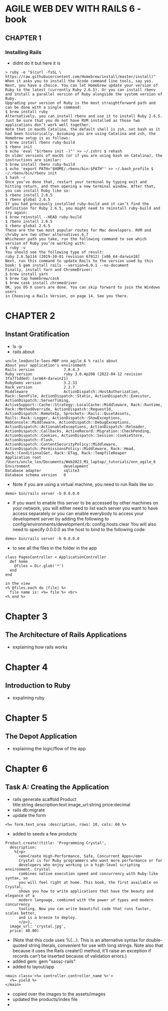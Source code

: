 # AGILE WEB DEV WITH RAILS 6 - book

## CHAPTER 1
### Installing Rails
- didnt do it but here it is
```
> ruby -e "$(curl -fsSL \ https://raw.githubusercontent.com/Homebrew/install/master/install)"
When it asks you to install the Xcode command line tools, say yes.
Next, you have a choice. You can let Homebrew update your version of Ruby to the latest (currently Ruby 2.6.5). Or you can install rbenv and install a parallel version of Ruby alongside the system version of Ruby.
Upgrading your version of Ruby is the most straightforward path and can be done with a single command:
$ brew install ruby
Alternatively, you can install rbenv and use it to install Ruby 2.6.5. Just be sure that you do not have RVM installed as those two applications don’t work well together.
Note that in macOS Catalina, the default shell is zsh, not bash as it had been historically. Assuming you are using Catalina and zsh, the Homebrew setup is as follows:
$ brew install rbenv ruby-build
$ rbenv init
$ echo 'eval "$(rbenv init -)"' >> ~/.zshrc $ rehash
On older versions of macOS (or if you are using bash on Catalina), the instructions are similar:
$ brew install rbenv ruby-build
$ echo 'export PATH="$HOME/.rbenv/bin:$PATH"' >> ~/.bash_profile $ ~/.rbenv/bin/rbenv init
$ hash -r
Once you’ve done that, restart your terminal by typing exit and hitting return, and then opening a new terminal window. After that, you can install Ruby like so:
$ rbenv install 2.6.5
$ rbenv global 2.6.5
If you had previously installed ruby-build and it can’t find the definition for Ruby 2.6.5, you might need to reinstall ruby-build and try again:
$ brew reinstall --HEAD ruby-build
$ rbenv install 2.6.5
$ rbenv global 2.6.5
These are the two most popular routes for Mac developers. RVM and chruby are two other alternatives.6,7
Whichever path you take, run the following command to see which version of Ruby you’re working with:
$ ruby -v
You should see the following type of result:
ruby 2.6.5p114 (2019-10-01 revision 67812) [x86_64-darwin18]
Next, run this command to update Rails to the version used by this book: $ gem install rails --version=6.0.1 --no-document
Finally, install Yarn and ChromeDriver:
$ brew install yarn
$ brew tap homebrew/cask
$ brew cask install chromedriver
OK, you OS X users are done. You can skip forward to join the Windows users
in Choosing a Rails Version, on page 14. See you there.
```

# CHAPTER 2
## Instant Gratification
- ls -p
- rails about
```
uncle_leo@uncle-leos-MBP nnn_agile_6 % rails about
About your application's environment
Rails version             7.0.4.3
Ruby version              ruby 3.0.4p208 (2022-04-12 revision 3fa771dded) [arm64-darwin21]
RubyGems version          3.2.33
Rack version              2.2.7
Middleware                ActionDispatch::HostAuthorization, Rack::Sendfile, ActionDispatch::Static, ActionDispatch::Executor, ActionDispatch::ServerTiming, ActiveSupport::Cache::Strategy::LocalCache::Middleware, Rack::Runtime, Rack::MethodOverride, ActionDispatch::RequestId, ActionDispatch::RemoteIp, Sprockets::Rails::QuietAssets, Rails::Rack::Logger, ActionDispatch::ShowExceptions, WebConsole::Middleware, ActionDispatch::DebugExceptions, ActionDispatch::ActionableExceptions, ActionDispatch::Reloader, ActionDispatch::Callbacks, ActiveRecord::Migration::CheckPending, ActionDispatch::Cookies, ActionDispatch::Session::CookieStore, ActionDispatch::Flash, ActionDispatch::ContentSecurityPolicy::Middleware, ActionDispatch::PermissionsPolicy::Middleware, Rack::Head, Rack::ConditionalGet, Rack::ETag, Rack::TempfileReaper
Application root          /Users/uncle_leo/Documents/Web2023_M1_laptop/_tutorials/nnn_agile_6
Environment               development
Database adapter          sqlite3
Database schema version   0
```

- Note if you are using a virtual machine, you need to run Rails like so:
```
demo> bin/rails server -b 0.0.0.0
```

- If you want to enable this server to be accessed by other machines on your network, you will either need to list each server you want to have access separately or you can enable everybody to access your development server by adding the following to config/environments/development.rb:
config.hosts.clear
You will also need to specify 0.0.0.0 as the host to bind to the following code: 
```
demo> bin/rails server -b 0.0.0.0
```

- to see all the files in the folder in the app
```
class PagesController < ApplicationController
  def home
    @files = Dir.glob('*')
  end
end

in the view
<% @files.each do |file| %>
  file name is: <%= file %> <br>
<% end %>
```

# Chapter 3
## The Architecture of Rails Applications
- explaining how rails works

# Chapter 4
## Introduction to Ruby
- expalining ruby

# Chapter 5
## The Depot Application
- explaining the logic/flow of the app

# Chapter 6
## Task A: Creating the Application
- rails generate scaffold Product \
         title:string description:text image_url:string price:decimal
- rails db:migrate
- update the form
```
<%= form.text_area :description, rows: 10, cols: 60 %>
```         
- added to seeds a few products
```
Product.create!(title: 'Programming Crystal',
  description:
    %{<p>
      <em>Create High-Performance, Safe, Concurrent Apps</em>
      Crystal is for Ruby programmers who want more performance or for 
      developers who enjoy working in a high-level scripting environment. Crystal 
      combines native execution speed and concurrency with Ruby-like syntax, so 
      you will feel right at home. This book, the first available on Crystal, 
      shows you how to write applications that have the beauty and elegance of a 
      modern language, combined with the power of types and modern concurrency 
      tooling. Now you can write beautiful code that runs faster, scales better, 
      and is a breeze to deploy.
      </p>},
  image_url: 'crystal.jpg',
  price: 40.00)
```
- (Note that this code uses %{...}. This is an alternative syntax for double- quoted string literals, convenient for use with long strings. Note also that because it uses the Rails create!() method, it’ll raise an exception if records can’t be inserted because of validation errors.)
- added gem: gem "sassc-rails"
- added to layout/app
```
<main class='<%= controller.controller_name %>'> 
  <%= yield %>
</main>
```
- copied over the images to the assets/images
- updated the products/index file
- 